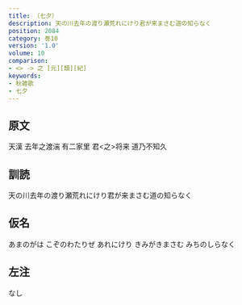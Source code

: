 ```yaml
---
title: （七夕）
description: 天の川去年の渡り瀬荒れにけり君が来まさむ道の知らなく
position: 2084
category: 巻10
version: '1.0'
volume: 10
comparison:
- <> -> 之 [元][類][紀]
keywords:
- 秋雑歌
- 七夕
---
```


## 原文

天漢 去年之渡湍 有二家里 君<之>将来 道乃不知久

## 訓読

天の川去年の渡り瀬荒れにけり君が来まさむ道の知らなく

## 仮名

あまのがは こぞのわたりぜ あれにけり きみがきまさむ みちのしらなく

## 左注

なし
